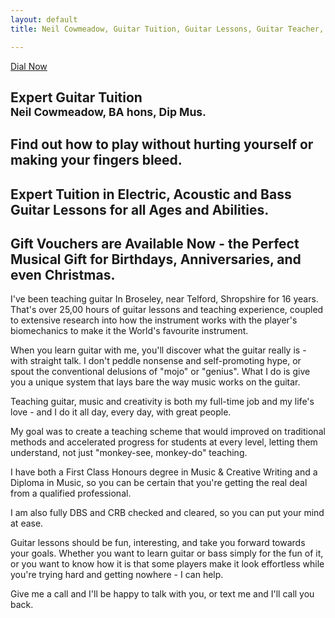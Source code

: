 ```yaml
---
layout: default
title: Neil Cowmeadow, Guitar Tuition, Guitar Lessons, Guitar Teacher, Bass Lessons, Instrument Repair, Technician, Telford, Guitar Repair, Guitar Expert

---
```


<div class="jumbotron">
  <a class="btn btn-large btn-success" href="tel:07968077280" onclick="ga('send', 'event', 'button', 'click', 'call-me'); return true;">
    Dial Now
  </a>
  <div class="text">
  <h2>
  Expert Guitar Tuition<br /><small> Neil Cowmeadow, BA hons, Dip Mus.</small>
  <p class="lead">
    <h2>Find out how to play without hurting yourself or making your fingers bleed.</h2>
    </p>
  <h2> Expert Tuition in Electric, Acoustic and Bass Guitar Lessons for all Ages and Abilities.
      </h2>
   </div>

</div>
<h2>
Gift Vouchers are Available Now - the Perfect Musical Gift for Birthdays, Anniversaries, and even Christmas.
</h2>

I've been teaching guitar In Broseley, near Telford, Shropshire for 16 years. That's over 25,00 hours of guitar lessons and teaching experience, coupled to extensive research into how the instrument works with the player's biomechanics to make it the World's favourite instrument. 

When you learn guitar with me, you'll discover what the guitar really is - with straight talk. I don't peddle  nonsense and self-promoting hype, or spout the conventional delusions of "mojo" or "genius". What I do is give you a unique system that lays bare the way music works on the guitar.

Teaching guitar, music and creativity is both my full-time job and my life's love - and I do it all day, every day, with great people. 

My goal was to  create a teaching scheme that would improved on traditional methods and accelerated progress for students at every level, letting them understand, not just "monkey-see, monkey-do" teaching. 

I have both a First Class Honours degree in Music & Creative Writing and a Diploma in Music, so you can be certain that you're getting the real deal from a qualified professional.

I am also fully DBS and CRB checked and cleared, so you can put your mind at ease.

Guitar lessons should be fun, interesting, and take you forward towards your goals. Whether you want to learn guitar or bass simply for the fun of it, or you want to know how it is that some players make it look effortless while you're trying hard and getting nowhere - I can help. 

Give me a call and I'll be happy to talk with you, or text me and I'll call you back. 

